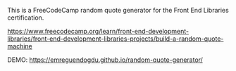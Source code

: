 This is a FreeCodeCamp random quote generator for the Front End Libraries certification.

https://www.freecodecamp.org/learn/front-end-development-libraries/front-end-development-libraries-projects/build-a-random-quote-machine

DEMO: https://emreguendogdu.github.io/random-quote-generator/